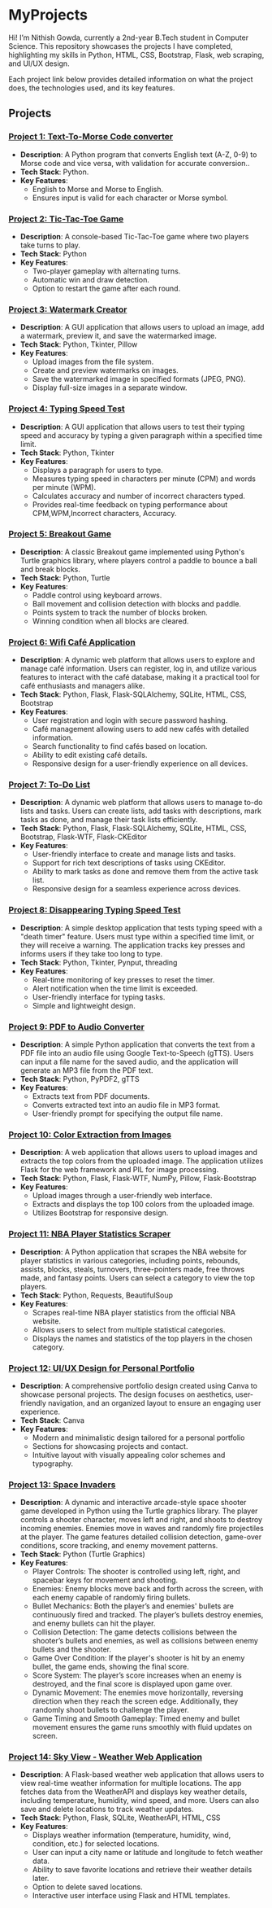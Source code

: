 # MyProjects
Hi! I’m Nithish Gowda, currently a 2nd-year B.Tech student in Computer Science. This repository showcases the projects I have completed, highlighting my skills in Python, HTML, CSS, Bootstrap, Flask, web scraping, and UI/UX design.

Each project link below provides detailed information on what the project does, the technologies used, and its key features.

## Projects

### [Project 1: Text-To-Morse Code converter](https://github.com/nghn0/text-to-morse-code-converter)
- **Description**: A Python program that converts English text (A-Z, 0-9) to Morse code and vice versa, with validation for accurate conversion..
- **Tech Stack**: Python.
- **Key Features**:
  - English to Morse and Morse to English.
  - Ensures input is valid for each character or Morse symbol.


### [Project 2: Tic-Tac-Toe Game](https://github.com/nghn0/tic-tac-toe)
- **Description**: A console-based Tic-Tac-Toe game where two players take turns to play.
- **Tech Stack**: Python
- **Key Features**: 
  - Two-player gameplay with alternating turns.
  - Automatic win and draw detection.
  - Option to restart the game after each round.


### [Project 3: Watermark Creator](https://github.com/nghn0/watermark-creator)
- **Description**: A GUI application that allows users to upload an image, add a watermark, preview it, and save the watermarked image.
- **Tech Stack**: Python, Tkinter, Pillow
- **Key Features**: 
  - Upload images from the file system.
  - Create and preview watermarks on images.
  - Save the watermarked image in specified formats (JPEG, PNG).
  - Display full-size images in a separate window.


### [Project 4: Typing Speed Test](https://github.com/nghn0/typing-speed-test)
- **Description**: A GUI application that allows users to test their typing speed and accuracy by typing a given paragraph within a specified time limit.
- **Tech Stack**: Python, Tkinter
- **Key Features**: 
  - Displays a paragraph for users to type.
  - Measures typing speed in characters per minute (CPM) and words per minute (WPM).
  - Calculates accuracy and number of incorrect characters typed.
  - Provides real-time feedback on typing performance about CPM,WPM,Incorrect characters, Accuracy.


### [Project 5: Breakout Game](https://github.com/nghn0/breakout-game)
- **Description**: A classic Breakout game implemented using Python's Turtle graphics library, where players control a paddle to bounce a ball and break blocks.
- **Tech Stack**: Python, Turtle
- **Key Features**: 
  - Paddle control using keyboard arrows.
  - Ball movement and collision detection with blocks and paddle.
  - Points system to track the number of blocks broken.
  - Winning condition when all blocks are cleared.


### [Project 6: Wifi Café Application](https://github.com/nghn0/wifi-cafe)
- **Description**: A dynamic web platform that allows users to explore and manage café information. Users can register, log in, and utilize various features to interact with the café database, making it a practical tool for café enthusiasts and managers alike.
- **Tech Stack**: Python, Flask, Flask-SQLAlchemy, SQLite, HTML, CSS, Bootstrap
- **Key Features**: 
  - User registration and login with secure password hashing.
  - Café management allowing users to add new cafés with detailed information.
  - Search functionality to find cafés based on location.
  - Ability to edit existing café details.
  - Responsive design for a user-friendly experience on all devices.


### [Project 7: To-Do List](https://github.com/nghn0/to-do-list)
- **Description**: A dynamic web platform that allows users to manage to-do lists and tasks. Users can create lists, add tasks with descriptions, mark tasks as done, and manage their task lists efficiently.
- **Tech Stack**: Python, Flask, Flask-SQLAlchemy, SQLite, HTML, CSS, Bootstrap, Flask-WTF, Flask-CKEditor
- **Key Features**: 
  - User-friendly interface to create and manage lists and tasks.
  - Support for rich text descriptions of tasks using CKEditor.
  - Ability to mark tasks as done and remove them from the active task list.
  - Responsive design for a seamless experience across devices.


### [Project 8: Disappearing Typing Speed Test](https://github.com/nghn0/disappearing-typing-speed-test)
- **Description**: A simple desktop application that tests typing speed with a "death timer" feature. Users must type within a specified time limit, or they will receive a warning. The application tracks key presses and informs users if they take too long to type.
- **Tech Stack**: Python, Tkinter, Pynput, threading
- **Key Features**: 
  - Real-time monitoring of key presses to reset the timer.
  - Alert notification when the time limit is exceeded.
  - User-friendly interface for typing tasks.
  - Simple and lightweight design.

### [Project 9: PDF to Audio Converter](https://github.com/nghn0/pdf-to-audiobook)
- **Description**: A simple Python application that converts the text from a PDF file into an audio file using Google Text-to-Speech (gTTS). Users can input a file name for the saved audio, and the application will generate an MP3 file from the PDF text.
- **Tech Stack**: Python, PyPDF2, gTTS
- **Key Features**: 
  - Extracts text from PDF documents.
  - Converts extracted text into an audio file in MP3 format.
  - User-friendly prompt for specifying the output file name.


### [Project 10: Color Extraction from Images](https://github.com/nghn0/Color-Extraction-from-Images)
- **Description**: A web application that allows users to upload images and extracts the top colors from the uploaded image. The application utilizes Flask for the web framework and PIL for image processing.
- **Tech Stack**: Python, Flask, Flask-WTF, NumPy, Pillow, Flask-Bootstrap
- **Key Features**: 
  - Upload images through a user-friendly web interface.
  - Extracts and displays the top 100 colors from the uploaded image.
  - Utilizes Bootstrap for responsive design.


### [Project 11: NBA Player Statistics Scraper](https://github.com/nghn0/NBA-Player-Statistics-Scraper)
- **Description**: A Python application that scrapes the NBA website for player statistics in various categories, including points, rebounds, assists, blocks, steals, turnovers, three-pointers made, free throws made, and fantasy points. Users can select a category to view the top players.
- **Tech Stack**: Python, Requests, BeautifulSoup
- **Key Features**: 
  - Scrapes real-time NBA player statistics from the official NBA website.
  - Allows users to select from multiple statistical categories.
  - Displays the names and statistics of the top players in the chosen category.


### [Project 12: UI/UX Design for Personal Portfolio](https://nithishgowdahn.my.canva.site/portfolio)
- **Description**: A comprehensive portfolio design created using Canva to showcase personal projects. The design focuses on aesthetics, user-friendly navigation, and an organized layout to ensure an engaging user experience. 
- **Tech Stack**: Canva
- **Key Features**: 
  - Modern and minimalistic design tailored for a personal portfolio
  - Sections for showcasing projects and contact.
  - Intuitive layout with visually appealing color schemes and typography.


### [Project 13: Space Invaders](https://github.com/nghn0/space_invaders)
- **Description**: A dynamic and interactive arcade-style space shooter game developed in Python using the Turtle graphics library. The player controls a shooter character, moves left and right, and shoots to destroy incoming enemies. Enemies move in waves and randomly fire projectiles at the player. The game features detailed collision detection, game-over conditions, score tracking, and enemy movement patterns.
- **Tech Stack**: Python (Turtle Graphics)
- **Key Features**: 
  - Player Controls: The shooter is controlled using left, right, and spacebar keys for movement and shooting.
  - Enemies: Enemy blocks move back and forth across the screen, with each enemy capable of randomly firing bullets.
  - Bullet Mechanics: Both the player’s and enemies' bullets are continuously fired and tracked. The player’s bullets destroy enemies, and enemy bullets can hit the player.
  - Collision Detection: The game detects collisions between the shooter’s bullets and enemies, as well as collisions between enemy bullets and the shooter.
  - Game Over Condition: If the player's shooter is hit by an enemy bullet, the game ends, showing the final score.
  - Score System: The player’s score increases when an enemy is destroyed, and the final score is displayed upon game over.
  - Dynamic Movement: The enemies move horizontally, reversing direction when they reach the screen edge. Additionally, they randomly shoot bullets to challenge the player.
  - Game Timing and Smooth Gameplay: Timed enemy and bullet movement ensures the game runs smoothly with fluid updates on screen.


### [Project 14: Sky View - Weather Web Application](https://github.com/nghn0/Sky_View)
- **Description**: A Flask-based weather web application that allows users to view real-time weather information for multiple locations. The app fetches data from the WeatherAPI and displays key weather details, including temperature, humidity, wind speed, and more. Users can also save and delete locations to track weather updates.
- **Tech Stack**: Python, Flask, SQLite, WeatherAPI, HTML, CSS
- **Key Features**:
  - Displays weather information (temperature, humidity, wind, condition, etc.) for selected locations.
  - User can input a city name or latitude and longitude to fetch weather data.
  - Ability to save favorite locations and retrieve their weather details later.
  - Option to delete saved locations.
  - Interactive user interface using Flask and HTML templates.


    
